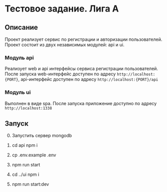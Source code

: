 # Тестовое задание. Лига А

## Описание
Проект реализует сервис по регистрации и авторизации пользователей.
Проект состоит из двух независимых модулей: api и ui.

### Модуль api
Реализует web и api интерфейсы сервиса регистрации пользователей.
После запуска web-интерфейс доступен по адресу `http://localhost:{PORT}`, api-интерфейс доступен по адресу `http://localhost:{PORT}/api`

### Модуль ui
Выполнен в виде spa.
После запуска приложение доступно по адресу `http://localhost:1338`

## Запуск

0. Запустить сервер mongodb

1. cd api
   npm i

2. cp .env.example .env

3. npm run start

4. cd ../ui
   npm i

5. npm run start:dev
